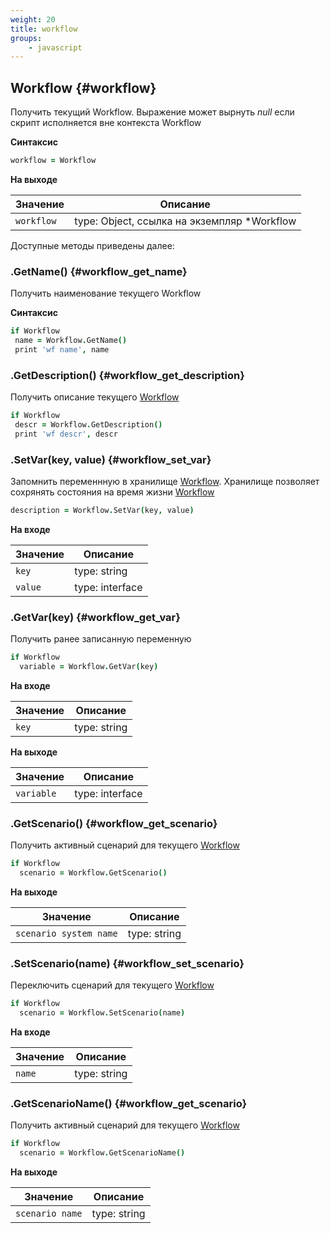 ```yaml
---
weight: 20
title: workflow
groups:
    - javascript
---
```


## Workflow {#workflow}

Получить текущий Workflow. Выражение может вырнуть *null* если скрипт исполняется вне контекста Workflow 

**Синтаксис**

```coffeescript
workflow = Workflow
```

**На выходе**


**Значение** | **Описание**
-------------|--------------
  `workflow` | type: Object, ссылка на экземпляр *Workflow

Доступные методы приведены далее: 

### .GetName() {#workflow_get_name}

Получить наименование текущего Workflow

**Синтаксис**

```coffeescript
if Workflow
 name = Workflow.GetName()
 print 'wf name', name
```

### .GetDescription() {#workflow_get_description}

Получить описание текущего [Workflow](#workflow)

```coffeescript
if Workflow
 descr = Workflow.GetDescription()
 print 'wf descr', descr
```

### .SetVar(key, value) {#workflow_set_var}

Запомнить переменнную в хранилище [Workflow](#workflow). Хранилище позволяет 
сохрянять состояния на время жизни [Workflow](#workflow)  

```coffeescript
description = Workflow.SetVar(key, value)
```

**На входе**

**Значение** | **Описание**
-------------|--------------
  `key`      | type: string
  `value`    | type: interface

### .GetVar(key) {#workflow_get_var}

Получить ранее записанную переменную

```coffeescript
if Workflow
  variable = Workflow.GetVar(key)
```

**На входе**

**Значение** | **Описание**
-------------|--------------
  `key`      | type: string

**На выходе**

**Значение** | **Описание**
-------------|--------------
  `variable` | type: interface

### .GetScenario() {#workflow_get_scenario}

Получить активный сценарий для текущего [Workflow](#workflow)

```coffeescript
if Workflow
  scenario = Workflow.GetScenario()
```

**На выходе**

**Значение** | **Описание**
-------------|--------------
  `scenario system name` | type: string

### .SetScenario(name) {#workflow_set_scenario}

Переключить сценарий для текущего [Workflow](#workflow)

```coffeescript
if Workflow
  scenario = Workflow.SetScenario(name)
```

**На входе**

**Значение** | **Описание**
-------------|--------------
  `name`     | type: string

### .GetScenarioName() {#workflow_get_scenario}

Получить активный сценарий для текущего [Workflow](#workflow)

```coffeescript
if Workflow
  scenario = Workflow.GetScenarioName()
```

**На выходе**

**Значение** | **Описание**
-------------|--------------
  `scenario name` | type: string

